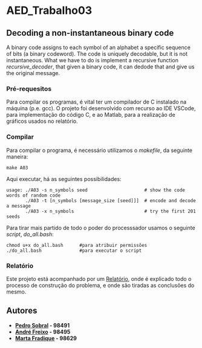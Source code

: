 # AED_Trabalho03

## Decoding a non-instantaneous binary code
A binary  code  assigns  to  each  symbol  of  an  alphabet  a  specific  sequence  of  bits  (a  binary  codeword). The code is uniquely decodable, but it is not instantaneous. What we have to do is implement a recursive function *recursive_decoder*, that given a binary code, it can dedode that and give us the original message.
 
### Pré-requesitos 
Para compilar os programas, é vital ter um compilador de C instalado na máquina (p.e. gcc).
O projeto foi desenvolvido com recurso ao IDE VSCode, para implementação do código C, e ao Matlab, para a realização de gráficos usados no relatório.

### Compilar
Para compilar o programa, é necessário utilizamos o *makefile*, da seguinte maneira:
```
make A03
```
Aqui executar, há as seguintes possibilidades:
```
usage: ./A03 -s n_symbols seed                     # show the code words of random code
       ./A03 -t [n_symbols [message_size [seed]]]  # encode and decode a message
       ./A03 -x n_symbols                          # try the first 201 seeds
```
Para tirar mais partido de todo o poder do processsador usamos o seguinte *script*, *do_all.bash*:
```
chmod u+x do_all.bash      #para atribuir permissões
./do_all.bash              #para executar o script
```

### Relatório
Este projeto está acompanhado por um [Relatório](/Relatório), onde é explicado todo o processo de construção do problema, e onde são tiradas as conclusões do mesmo.

## Autores

 - **[Pedro Sobral](https://github.com/TheScorpoi) - 98491**
 - **[André Freixo](https://github.com/andre180701) - 98495**
 - **[Marta Fradique](https://github.com/MartaFradique) - 98629**
